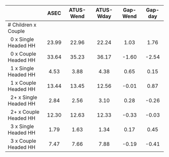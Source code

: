 
|                      |         ASEC |    ATUS-Wend |    ATUS-Wday |     Gap-Wend |      Gap-day |
| -------------------- | :----------: | :----------: | :----------: | :----------: | :----------: |
| # Children x Couple  |              |              |              |              |              |
| &nbsp;&nbsp;0 x Single Headed HH |        23.99 |        22.96 |        22.24 |         1.03 |         1.76 |
| &nbsp;&nbsp;0 x Couple Headed HH |        33.64 |        35.23 |        36.17 |        -1.60 |        -2.54 |
| &nbsp;&nbsp;1 x Single Headed HH |         4.53 |         3.88 |         4.38 |         0.65 |         0.15 |
| &nbsp;&nbsp;1 x Couple Headed HH |        13.44 |        13.45 |        12.56 |        -0.01 |         0.87 |
| &nbsp;&nbsp;2+ x Single Headed HH |         2.84 |         2.56 |         3.10 |         0.28 |        -0.26 |
| &nbsp;&nbsp;2+ x Couple Headed HH |        12.30 |        12.63 |        12.33 |        -0.33 |        -0.03 |
| &nbsp;&nbsp;3 x Single Headed HH |         1.79 |         1.63 |         1.34 |         0.17 |         0.45 |
| &nbsp;&nbsp;3 x Couple Headed HH |         7.47 |         7.66 |         7.88 |        -0.19 |        -0.41 |

